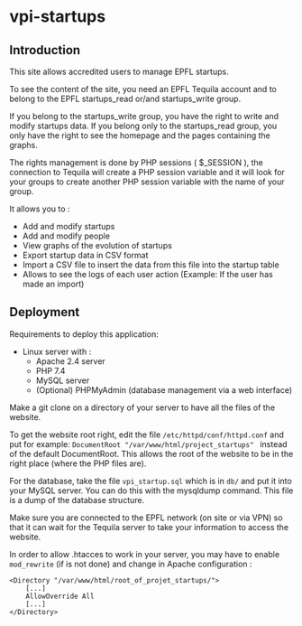 # vpi-startups

## Introduction

This site allows accredited users to manage EPFL startups.  
  
To see the content of the site, you need an EPFL Tequila account and to belong to the EPFL startups_read or/and startups_write group.  

If you belong to the startups_write group, you have the right to write and modify startups data. If you belong only to the startups_read group, you only have the right to see the homepage and the pages containing the graphs.  
  
The rights management is done by PHP sessions ( $_SESSION ), the connection to Tequila will create a PHP session variable and it will look for your groups to create another PHP session variable with the name of your group.  
  
It allows you to :  
  
* Add and modify startups
* Add and modify people 
* View graphs of the evolution of startups
* Export startup data in CSV format
* Import a CSV file to insert the data from this file into the startup table  
* Allows to see the logs of each user action (Example: If the user has made an import)  

## Deployment

Requirements to deploy this application:

* Linux server with :
    * Apache 2.4 server
    * PHP 7.4
    * MySQL server
    * (Optional) PHPMyAdmin (database management via a web interface)
  
Make a git clone on a directory of your server to have all the files of the website. 
  
To get the website root right, edit the file ``` /etc/httpd/conf/httpd.conf ``` and put for example: ```DocumentRoot "/var/www/html/project_startups" ``` instead of the default DocumentRoot. This allows the root of the website to be in the right place (where the PHP files are).  
  
For the database, take the file ```vpi_startup.sql``` which is in ```db/``` and put it into your MySQL server. You can do this with the mysqldump command. This file is a dump of the database structure.

Make sure you are connected to the EPFL network (on site or via VPN) so that it can wait for the Tequila server to take your information to access the website.

In order to allow .htacces to work in your server, you may have to enable ```mod_rewrite``` (if is not done) and change in Apache configuration :    
``` 
<Directory "/var/www/html/root_of_projet_startups/">
    [...]
    AllowOverride All
    [...]
</Directory>
```  
